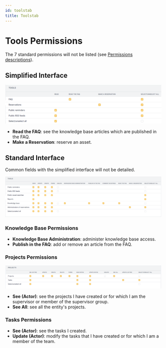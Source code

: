 ```yaml
---
id: toolstab
title: Toolstab
---
```


# Tools Permissions

The 7 standard permissions will not be listed (see
[Permissions descriptions](/asset-management/modules/administration/profiles)).

## Simplified Interface

![Tools permissions (simplified interface)](../../../assets/modules/administration/images/toolsPO.png)

- **Read the FAQ**: see the knowledge base articles which are published
  in the FAQ.
- **Make a Reservation**: reserve an asset.

## Standard Interface

Common fields with the simplified interface will not be detailed.

![Tools permissions](../../../assets/modules/administration/images/tools_standard.png)

### Knowledge Base Permissions

- **Knowledge Base Administration**: administer knowledge base access.
- **Publish in the FAQ**: add or remove an article from the FAQ.

### Projects Permissions

![Projects permissions](../../../assets/modules/administration/images/projects.png)

- **See (Actor)**: see the projects I have created or for which I am the
  supervisor or member of the supervisor group.
- **See All**: see all the entity's projects.

### Tasks Permissions

- **See (Actor)**: see the tasks I created.
- **Update (Actor)**: modify the tasks that I have created or for which
  I am a member of the team.
